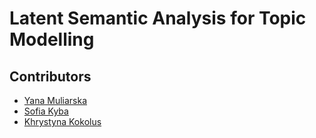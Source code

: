 # Latent Semantic Analysis for Topic Modelling

## Contributors

- [Yana Muliarska](https://github.com/muliarska)
- [Sofia Kyba](https://github.com/Sofia-Kyba)
- [Khrystyna Kokolus](https://github.com/khristinakokolus)
